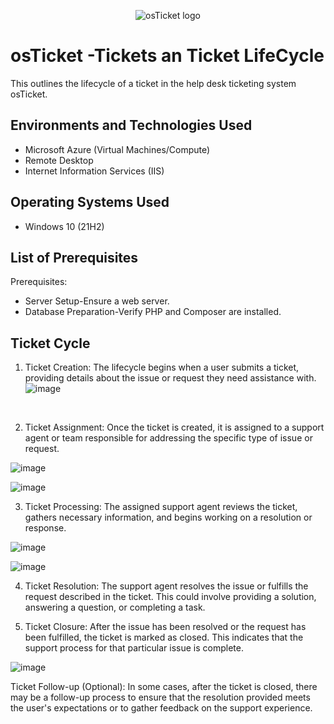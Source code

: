<p align="center">
<img src="https://i.imgur.com/Clzj7Xs.png" alt="osTicket logo"/>
</p>

<h1>osTicket -Tickets an Ticket LifeCycle </h1>
This outlines the lifecycle of a ticket in the help desk ticketing system osTicket.<br />

<h2>Environments and Technologies Used</h2>

- Microsoft Azure (Virtual Machines/Compute)
- Remote Desktop
- Internet Information Services (IIS)
  
<h2>Operating Systems Used </h2>

- Windows 10</b> (21H2)

<h2>List of Prerequisites</h2>
Prerequisites:

- Server Setup-Ensure a web server.
- Database Preparation-Verify PHP and Composer are installed.

<h2>Ticket Cycle</h2>

<p>

</p>

 1. Ticket Creation: The lifecycle begins when a user submits a ticket, providing details about the issue or request they need assistance with.
![image](https://github.com/Chas101/TL-EX/assets/153942150/320701ba-4b28-4b95-9167-2466f14ea6b1)


<p>

<br />

<p>

</p>
<p>

2. Ticket Assignment: Once the ticket is created, it is assigned to a support agent or team responsible for addressing the specific type of issue or request.

 ![image](https://github.com/Chas101/TL-EX/assets/153942150/c75bbd76-f650-4dd1-b82c-4bb111cc2d4d)




 ![image](https://github.com/Chas101/TL-EX/assets/153942150/5b3384bd-ddbd-44d5-9a3c-8658b54cf634)


3. Ticket Processing: The assigned support agent reviews the ticket, gathers necessary information, and begins working on a resolution or response.

![image](https://github.com/Chas101/TL-EX/assets/153942150/43600cbe-37e0-4aa4-84ef-83938b9c4326)



![image](https://github.com/Chas101/TL-EX/assets/153942150/e246bf3c-45ad-409f-8449-facc1fe83ad4)

4. Ticket Resolution: The support agent resolves the issue or fulfills the request described in the ticket. This could involve providing a solution, answering a question, or completing a task.

5. Ticket Closure: After the issue has been resolved or the request has been fulfilled, the ticket is marked as closed. This indicates that the support process for that particular issue is complete.

![image](https://github.com/Chas101/TL-EX/assets/153942150/be95a155-b670-4e53-86f6-f224b8017968)


Ticket Follow-up (Optional): In some cases, after the ticket is closed, there may be a follow-up process to ensure that the resolution provided meets the user's expectations or to gather feedback on the support experience.
</p>
<br />

<p>


</p>
<p>

</p>
<br />

<p>




</p>
<p>

</p>
<br />
